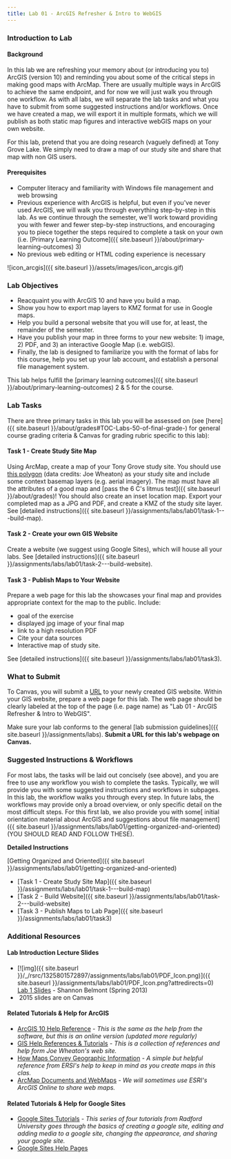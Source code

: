 ```yaml
---
title: Lab 01 - ArcGIS Refresher & Intro to WebGIS
---
```


### Introduction to Lab

#### Background

In this lab we are refreshing your memory about (or introducing you to) ArcGIS (version 10) and reminding you about some of the critical steps in making good maps with ArcMap. There are usually multiple ways in ArcGIS to achieve the same endpoint, and for now we will just walk you through one workflow. As with all labs, we will separate the lab tasks and what you have to submit from some suggested instructions and/or workflows.  Once we have created a map, we will export it in multiple formats, which we will publish as both static map figures and interactive webGIS maps on your own website. 

For this lab, pretend that you are doing research (vaguely defined) at Tony Grove Lake. We simply need to draw a map of our study site and share that map with non GIS users. 

#### Prerequisites

- Computer literacy and familiarity with Windows file management and web browsing
- Previous experience with ArcGIS is helpful, but even if you've never used ArcGIS, we will walk you through everything step-by-step in this lab. As we continue through the semester, we'll work toward providing you with fewer and fewer step-by-step instructions, and encouraging you to piece together the steps required to complete a task on your own (i.e. [Primary Learning Outcome]({{ site.baseurl }}/about/primary-learning-outcomes) 3)
- No previous web editing or HTML coding experience is necessary

![icon_arcgis]({{ site.baseurl }}/assets/images/icon_arcgis.gif)

### Lab Objectives

- Reacquaint you with ArcGIS 10 and have you build a map.
- Show you how to export map layers to KMZ format for use in Google maps.
- Help you build a personal website that you will use for, at least, the remainder of the semester.
- Have you publish your map in three forms to your new website: 1) image, 2) PDF, and 3) an interactive Google Map (i.e. webGIS). 
- Finally, the lab is designed to familiarize you with the format of labs for this course, help you set up your lab account, and establish a personal file management system.  

This lab helps fulfill the [primary learning outcomes]({{ site.baseurl }}/about/primary-learning-outcomes) 2 & 5 for the course.

### Lab Tasks

There are three primary tasks in this lab you will be assessed on (see [here]({{ site.baseurl }}/about/grades#TOC-Labs-50-of-final-grade-) for general course grading criteria & Canvas for grading rubric specific to this lab):

#### Task 1 - Create Study Site Map

Using ArcMap, create a map of your Tony Grove study site. You should use [this polygon](http://etal.usu.edu/Courses/GIS/2012/Labs/Lab01/Lab01_StudySite.zip) (data credits: Joe Wheaton) as your study site and include some context basemap layers (e.g. aerial imagery). The map must have all the attributes of a good map and [pass the 6 C's litmus test]({{ site.baseurl }}/about/grades)! You should also create an inset location map. Export your completed map as a JPG and PDF, and create a KMZ of the study site layer. See [detailed instructions]({{ site.baseurl }}/assignments/labs/lab01/task-1---build-map).

#### Task 2 - Create your own GIS Website

Create a website (we suggest using Google Sites), which will house all your labs.  See [detailed instructions]({{ site.baseurl }}/assignments/labs/lab01/task-2---build-website).

#### Task 3 - Publish Maps to Your Website

Prepare a web page for this lab the showcases your final map and provides appropriate context for the map to the public.  Include:

- goal of the exercise
- displayed jpg image of your final map
- link to a high resolution PDF
- Cite your data sources
- Interactive map of study site.

See [detailed instructions]({{ site.baseurl }}/assignments/labs/lab01/task3).

### What to Submit

To Canvas, you will submit a [URL](https://www.merriam-webster.com/dictionary/URL) to your newly created GIS website. Within your GIS website, prepare a web page for this lab.   The web page should be clearly labeled at the top of the page (i.e. page name) as "Lab 01 - ArcGIS Refresher & Intro to WebGIS". 

Make sure your lab conforms to the general [lab submission guidelines]({{ site.baseurl }}/assignments/labs). **Submit a URL for this lab's webpage **on Canvas**.** 

### Suggested Instructions & Workflows

For most labs, the tasks will be laid out concisely (see above), and you are free to use any workflow you wish to complete the tasks. Typically, we will provide you with some suggested instructions and workflows in subpages. In this lab, the workflow walks you through every step. In future labs, the workflows may provide only a broad overview, or only specific detail on the most difficult steps. For this first lab, we also provide you with some[ initial orientation material about ArcGIS and suggestions about file management]({{ site.baseurl }}/assignments/labs/lab01/getting-organized-and-oriented) (YOU SHOULD READ AND FOLLOW THESE).

**Detailed Instructions**

[Getting Organized and Oriented]({{ site.baseurl }}/assignments/labs/lab01/getting-organized-and-oriented)

- [Task 1 - Create Study Site Map]({{ site.baseurl }}/assignments/labs/lab01/task-1---build-map)
- [Task 2 - Build Website]({{ site.baseurl }}/assignments/labs/lab01/task-2---build-website)
- [Task 3 - Publish Maps to Lab Page]({{ site.baseurl }}/assignments/labs/lab01/task3)

### Additional Resources

#### Lab Introduction Lecture Slides

- [![img]({{ site.baseurl }}/_/rsrc/1325801572897/assignments/labs/lab01/PDF_Icon.png)]({{ site.baseurl }}/assignments/labs/lab01/PDF_Icon.png?attredirects=0) [Lab 1 Slides](http://etal.usu.edu/Courses/GIS/2013/Lab/ppt/4930_wk01_intro.pdf) - Shannon Belmont (Spring 2013)
- ​      2015 slides are on Canvas

#### Related Tutorials & Help for ArcGIS

- [ArcGIS 10 Help Reference](http://help.arcgis.com/en/arcgisdesktop/10.0/help/index.html) - *This is the same as the help from the software, but this is an online version (updated more regularly)*
- [GIS Help References & Tutorials](http://www.joewheaton.org/Home/students-teaching/teaching-materials/gis-help) - *This is a collection of references and help form Joe Wheaton's web site.*
- [How Maps Convey Geographic Information](http://help.arcgis.com/en/arcgisdesktop/10.0/help/index.html#/How_maps_convey_geographic_information/00v20000000s000000/) *- A simple but helpful reference from ERSI's help to keep in mind as you create maps in this clas.*
- [ArcMap Documents and WebMaps](http://help.arcgis.com/en/arcgisdesktop/10.0/help/index.html#/ArcMap_documents_and_Web_maps/00v200000017000000/) - *We will sometimes use ESRI's ArcGIS Online to share web maps.*

#### Related Tutorials & Help for Google Sites

- [Google Sites Tutorials](http://www.youtube.com/user/RadfordEducation#p/c/9B1A16826A62DD66) - *This series of four tutorials from Radford University goes through the basics of creating a google site, editing and adding media to a google site, changing the appearance, and sharing your google site.*
- [Google Sites Help Pages](http://sites.google.com/support/?hl=en)


